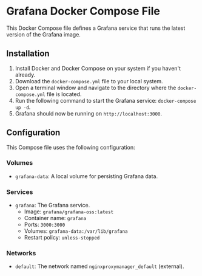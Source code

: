 # Grafana Docker Compose File

This Docker Compose file defines a Grafana service that runs the latest version of the Grafana image.

## Installation

1. Install Docker and Docker Compose on your system if you haven't already.
2. Download the `docker-compose.yml` file to your local system.
3. Open a terminal window and navigate to the directory where the `docker-compose.yml` file is located.
4. Run the following command to start the Grafana service: `docker-compose up -d`.
5. Grafana should now be running on `http://localhost:3000`.

## Configuration

This Compose file uses the following configuration:

### Volumes

- `grafana-data`: A local volume for persisting Grafana data.

### Services

- `grafana`: The Grafana service.
  - Image: `grafana/grafana-oss:latest`
  - Container name: `grafana`
  - Ports: `3000:3000`
  - Volumes: `grafana-data:/var/lib/grafana`
  - Restart policy: `unless-stopped`

### Networks

- `default`: The network named `nginxproxymanager_default` (external).